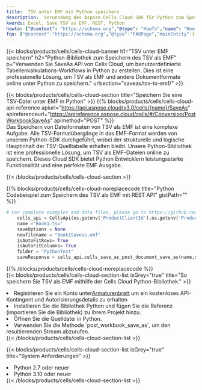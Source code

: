 ```yaml
---
title:  TSV unter EMF mit Python speichern
description:  Verwendung des Aspose.Cells Cloud SDK für Python zum Speichern der TSV-Formatdatei als EMF-Formatdatei.
kwords: Excel, Save TSV as EMF, REST, Python
howto: {"@context": "https://schema.org","@type": "HowTo","name": "How to save TSV as EMF using the Cells Cloud Python library.","description": "How to save TSV as EMF using the Cells Cloud Python library.","image": {"@type": "ImageObject"},"url": "/python/saveas/tsv-to-emf/","step": [{ "@type": "HowToStep","name": "How to save TSV as EMF using the Cells Cloud Python library. step 1", "image": {"@type": "ImageObject",},"url": "/python/saveas/tsv-to-emf/","text": "Register an account at <a href='https://dashboard.aspose.cloud/'>Dashboard</a> to get free API quota & authorization details",},{ "@type": "HowToStep","name": "How to save TSV as EMF using the Cells Cloud Python library. step 1", "image": {"@type": "ImageObject",},"url": "/python/saveas/tsv-to-emf/","text": "Install Python library and add the reference (import the library) to your project.",},{ "@type": "HowToStep","name": "How to save TSV as EMF using the Cells Cloud Python library. step 1", "image": {"@type": "ImageObject",},"url": "/python/saveas/tsv-to-emf/","text": "Open the source file in Python.",},{ "@type": "HowToStep","name": "How to save TSV as EMF using the Cells Cloud Python library. step 1", "image": {"@type": "ImageObject",},"url": "/python/saveas/tsv-to-emf/","text": "Use the `post_workbook_save_as` method to retrieve the resulting stream.",}, ],"supply": {"@type": "HowToSupply","name": "document"},"tool": [{"@type": "HowToTool","name": "PyCharm, Visual Studio Code, Sublime, Eclipse"},{"@type": "HowToTool","name": "Aspose Cells"}],"totalTime": "PT6M"}
fqa: {"@context":"https://schema.org","@type":"FAQPage","mainEntity":[{"@type":"Question","name":"Why save file as other formats file in C# using REST API?","acceptedAnswer":{"@type":"Answer","text":"Documents are encoded in many ways, and some files may be incompatible with the software you use. To open and read such files, just save them as appropriate file formats.<br/><ol><li>Install .NET SDK and add the reference (import the library) to your project.</li><li>Open the source file in C# using REST API.</li><li>Call the PostWorkbookSaveAsRequest() method, passing an output filename with required extension.</li><li>Get the result of save as a separate file.</li></ol>"}},{"@type":"Question","name":"What file formats can I save as with your C# library?","acceptedAnswer":{"@type":"Answer","text":"We support a variety of file formats for conversion using .NET library, including XLSX, Excel, xls , PDF, CSV, HTML, Markdown, XML, PNG, JPG, TIFF, Json, TXT and many more."}},{"@type":"Question","name":"What is the maximum allowed file size for conversion using this .NET library?","acceptedAnswer":{"@type":"Answer","text":"There are no file size limits for format conversions using .NET library."}}]}
---
```

{{< blocks/products/cells/cells-cloud-banner h1="TSV unter EMF speichern" h2="Python-Bibliothek zum Speichern des TSV als EMF" p="Verwenden Sie SaveAs API von Cells Cloud, um benutzerdefinierte Tabellenkalkulations-Workflows in Python zu erstellen. Dies ist eine professionelle Lösung, um TSV als EMF und andere Dokumentformate online unter Python zu speichern." urlsection="saveas/tsv-to-emf/" >}}

{{< blocks/products/cells/cells-cloud-section title="Speichern Sie eine TSV-Datei unter EMF in Python" >}}
{{% blocks/products/cells/cells-cloud-api-reference apiurl="https://api.aspose.cloud/v3.0/cells/{name}/SaveAs" apireferenceurl="https://apireference.aspose.cloud/cells/#/Conversion/PostWorkbookSaveAs" apimethod="POST" %}}
<br/>
Das Speichern von Dateiformaten von TSV als EMF ist eine komplexe Aufgabe. Alle TSV-Formatübergänge in das EMF-Format werden von unserem Python-SDK durchgeführt, wobei der strukturelle und logische Hauptinhalt der TSV-Quelltabelle erhalten bleibt. Unsere Python-Bibliothek ist eine professionelle Lösung, um TSV als EMF-Dateien online zu speichern. Dieses Cloud SDK bietet Python Entwicklern leistungsstarke Funktionalität und eine perfekte EMF Ausgabe.

{{< /blocks/products/cells/cells-cloud-section >}}

{{% blocks/products/cells/cells-cloud-noreplacecode title="Python Codebeispiel zum Speichern des TSV als EMF mit REST API" gistPath="" %}}
  
```python
# For complete examples and data files, please go to https://github.com/aspose-cells-cloud/aspose-cells-cloud-python/
    cells_api = CellsApi(os.getenv('ProductClientId'),os.getenv('ProductClientSecret'))
    name ='Book1.tsv'    
    saveOptions = None
    newfilename = "Book1Saveas.emf"
    isAutoFitRows= True
    isAutoFitColumns= True
    folder = "PythonTest"
    saveResponse = cells_api.cells_save_as_post_document_save_as(name,save_options=saveOptions, newfilename=(folder +'/' + newfilename),folder=folder)
```
  
{{% /blocks/products/cells/cells-cloud-noreplacecode %}}
<br/>
{{< blocks/products/cells/cells-cloud-section-list isGrey="true" title="So speichern Sie TSV als EMF mithilfe der Cells Cloud Python-Bibliothek." >}}
<li> Registrieren Sie ein Konto unter<a href="https://dashboard.aspose.cloud/">Armaturenbrett</a> um ein kostenloses API-Kontingent und Autorisierungsdetails zu erhalten</li>
<li>Installieren Sie die Bibliothek Python und fügen Sie die Referenz (importieren Sie die Bibliothek) zu Ihrem Projekt hinzu.</li>
<li>Öffnen Sie die Quelldatei in Python.</li>
<li>Verwenden Sie die Methode `post_workbook_save_as`, um den resultierenden Stream abzurufen.</li>
{{< /blocks/products/cells/cells-cloud-section-list >}}

{{< blocks/products/cells/cells-cloud-section-list isGrey="true" title="System Anforderungen" >}}
<li>Python 2.7 oder neuer</li>
<li>Python 3.10 oder neuer</li>
{{< /blocks/products/cells/cells-cloud-section-list >}}
